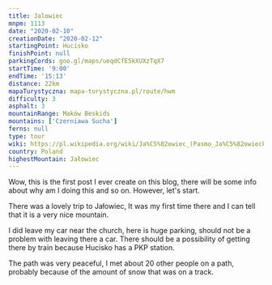 ```yaml
---
title: Jalowiec
mnpm: 1113
date: "2020-02-10"
creationDate: "2020-02-12"
startingPoint: Hucisko
finishPoint: null
parkingCords: goo.gl/maps/ueqdCfE5kXUXzTqX7
startTime: '9:00'
endTime: '15:13'
distance: 22km
mapaTurystyczna: mapa-turystyczna.pl/route/hwm
difficulty: 3
asphalt: 3
mountainRange: Maków Beskids
mountains: ['Czerniawa Sucha']
ferns: null
type: tour
wiki: https://pl.wikipedia.org/wiki/Ja%C5%82owiec_(Pasmo_Ja%C5%82owieckie)
country: Poland
highestMountain: Jałowiec
---
```


Wow, this is the first post I ever create on this blog,
there will be some info about why am I doing this and so on. However, let's start.

There was a lovely trip to Jałowiec, It was my first time there and I can tell that it is a very nice mountain.

I did leave my car near the church, here is huge parking, should not be a problem with leaving there a car. There should be a possibility of getting there by train because Hucisko has a PKP station.

The path was very peaceful, I met about 20 other people on a path, probably because of the amount of snow that was on a track.

